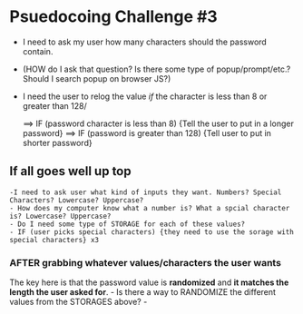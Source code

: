 # Psuedocoing Challenge #3

- I need to ask my user how many characters should the password contain.
- (HOW do I ask that question? Is there some type of popup/prompt/etc.? Should I search popup on browser JS?)

- I need the user to relog the value *if* the character is less than 8 or greater than 128/

    ==> IF (password character is less than 8) {Tell the user to put in a longer password}
    ==> IF (password is greater than 128) {Tell user to put in shorter password}

## If all goes well up top
    -I need to ask user what kind of inputs they want. Numbers? Special Characters? Lowercase? Uppercase?
    - How does my computer know what a number is? What a spcial character is? Lowercase? Uppercase?
    - Do I need some type of STORAGE for each of these values?
    - IF (user picks special characters) {they need to use the sorage with special characters} x3


### AFTER grabbing whatever values/characters the user wants
The key here is that the password value is **randomized** and **it matches the length the user asked for**. 
    - Is there a way to RANDOMIZE the different values from the STORAGES above?
    -